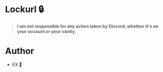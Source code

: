 # Lockurl 🔒

> **I am not responsible for any action taken by Discord, whether it's on your account or your vanity.**

# **Author**
- EX 👑
